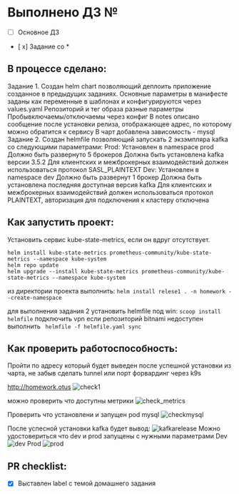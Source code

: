 # Выполнено ДЗ №

 - [ ] Основное ДЗ
 - [ x] Задание со *

## В процессе сделано:
Задание 1.
Создан helm chart позволяющий деплоить приложение созданное в предыдущих заданиях.
Основные параметры в манифесте заданы как переменные в шаблонах и конфигурируются через values.yaml
Репозиторий и тег образа разные параметры
Пробывключаемы/отключаемы через конфиг
В notes описано сообщение после установки релиза, отображающее адрес, по которому можно обратится к сервису
В чарт добавлена зависомость - mysql
Задание 2.
Создан helmfile позволяющий запускать 2 экзэмпляра kafka со следующими параметрами:
Prod: 
Установлен в namespace prod 
Должно быть развернуто 5 брокеров 
Должна быть установлена kafka версии 3.5.2 
Для клиентских и межброкерных взаимодействий должен использоваться протокол SASL_PLAINTEXT
Dev:
Установлен в namespace dev 
Должно быть развернут 1 брокер 
Должна быть установлена последняя доступная версия kafka 
Для клиентских и межброкерных взаимодействий должен использоваться протокол PLAINTEXT, авторизация для подключения к кластеру отключена

## Как запустить проект:
Установить сервис kube-state-metrics, если он вдруг отсутствует.
```
helm install kube-state-metrics prometheus-community/kube-state-metrics --namespace kube-system
helm repo update
helm upgrade --install kube-state-metrics prometheus-community/kube-state-metrics --namespace kube-system
```
из директории проекта выполнить:
`helm install relese1 . -n homework --create-namespace`

для выполнения задания 2
установить helmfile
под win: 
`scoop install helmfile`
подключить vpn если репозиторий bitnami недоступен
выполнить
` helmfile -f helmfile.yaml sync`



## Как проверить работоспособность:
Пройти по адресу который будет выведен после успешной установки из чарта, не забыв сделать tunnel или порт форвардинг через k9s

http://homework.otus
![check1](https://github.com/user-attachments/assets/399cf09a-8374-4d4d-8b71-ef7b8c3ff1e1)

можно проверить что доступны метрики
![check_metrics](https://github.com/user-attachments/assets/14bfd855-96a0-46fd-8d58-941c23e2cbd3)

Проверить что установлени и запущен pod mysql
![checkmysql](https://github.com/user-attachments/assets/7c0b7001-179c-464f-91f4-932031f30fc4)

После успесной установки kafka будет вывод:
![kafkarelease](https://github.com/user-attachments/assets/3b95b2d8-c897-4ebb-ae02-c882ea6015e6)
Можно удостовериться что dev и prod запущены с нужными параметрами
Dev
![dev](https://github.com/user-attachments/assets/e331e6c9-fee6-47c1-86ea-8af7d0154017)
Prod
![prod](https://github.com/user-attachments/assets/a7cba7f0-041c-4ccf-9e1d-5abadf476108)



## PR checklist:
 - [x] Выставлен label с темой домашнего задания
